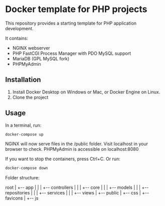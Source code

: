# Docker template for PHP projects
This repository provides a starting template for PHP application development.

It contains:
* NGINX webserver
* PHP FastCGI Process Manager with PDO MySQL support
* MariaDB (GPL MySQL fork)
* PHPMyAdmin

## Installation

1. Install Docker Desktop on Windows or Mac, or Docker Engine on Linux.
1. Clone the project

## Usage

In a terminal, run:
```bash
docker-compose up
```

NGINX will now serve files in the /public folder. Visit localhost in your browser to check.
PHPMyAdmin is accessible on localhost:8080

If you want to stop the containers, press Ctrl+C. 
Or run:
```bash
docker-compose down
```

Folder structure:

root
|
+-- app
|   |
|   +-- controllers
|   |
|   +-- core
|   |
|   +-- models
|   |
|   +-- repositories
|   |
|   +-- services
|   |
|   +-- views
|
+-- public
    |
    +-- css
    |
    +-- favicons
    |
    +-- js
